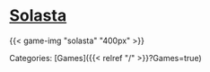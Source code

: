 # [Solasta](https://www.solasta-game.com/)

{{< game-img "solasta" "400px" >}}

Categories: [Games]({{< relref "/" >}}?Games=true)
